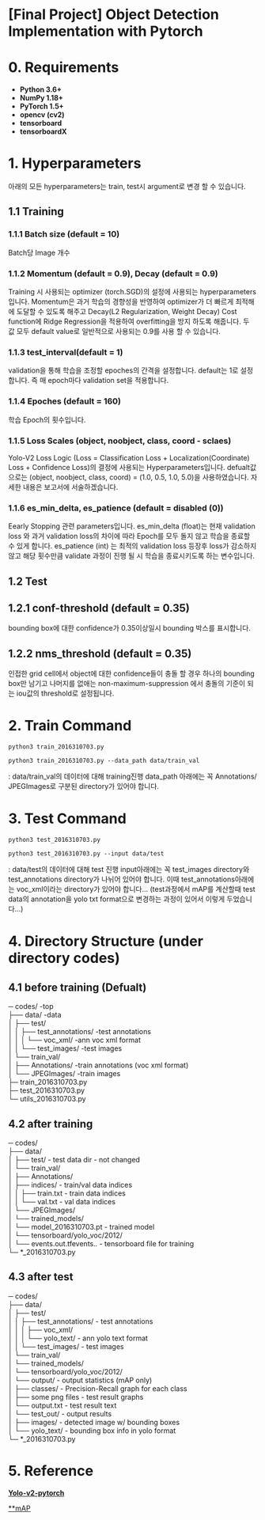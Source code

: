 [Final Project] Object Detection Implementation with Pytorch
======================

# 0. Requirements
* **Python 3.6+**
* **NumPy 1.18+**
* **PyTorch 1.5+**
* **opencv (cv2)**
* **tensorboard**
* **tensorboardX**

# 1. Hyperparameters
아래의 모든 hyperparameters는 train, test시 argument로 변경 할 수 있습니다.

## 1.1 Training
### 1.1.1 Batch size (default = 10)
Batch당 Image 개수 

### 1.1.2 Momentum (default = 0.9), Decay (default = 0.9)
Training 시 사용되는 optimizer (torch.SGD)의 설정에 사용되는 hyperparameters입니다.
Momentum은 과거 학습의 경향성을 반영하여 optimizer가 더 빠르게 최적해에 도달할 수 있도록 해주고
Decay(L2 Regularization, Weight Decay) Cost function에 Ridge Regression을 적용하여 overfitting을 방지 하도록 해줍니다.
두 값 모두 default value로 일반적으로 사용되는 0.9를 사용 할 수 있습니다.

### 1.1.3 test_interval(default = 1)
validation을 통해 학습을 조정할 epoches의 간격을 설정합니다.
default는 1로 설정합니다. 즉 매 epoch마다 validation set을 적용합니다.

### 1.1.4 Epoches (default = 160)
학습 Epoch의 횟수입니다.

### 1.1.5 Loss Scales (object, noobject, class, coord - sclaes)
Yolo-V2 Loss Logic (Loss = Classification Loss + Localization(Coordinate) Loss + Confidence Loss)의 결정에 사용되는
Hyperparameters입니다. 
defualt값으로는 (object, noobject, class, coord) = (1.0, 0.5, 1.0, 5.0)을 사용하였습니다.
자세한 내용은 보고서에 서술하겠습니다.

### 1.1.6 es_min_delta, es_patience (default = disabled (0))
Eearly Stopping 관련 parameters입니다. 
es_min_delta (float)는 현재 validation loss 와 과거 validation loss의 차이에 따라 Epoch를 모두 돌지 않고 학습을 종료할 수 있게 합니다.
es_patience (int) 는 최적의 validation loss 등장후 loss가 감소하지 않고 해당 횟수만큼 validate 과정이 진행 될 시 학습을 종료시키도록 하는 변수입니다.

## 1.2 Test
## 1.2.1 conf-threshold (default = 0.35)
bounding box에 대한 confidence가 0.35이상일시 bounding 박스를 표시합니다.

## 1.2.2 nms_threshold (default = 0.35)
인접한 grid cell에서 object에 대한 confidence들이 충돌 할 경우 하나의 bounding box만 남기고 나머지를 없애는 non-maximum-suppression
에서 충돌의 기준이 되는 iou값의 threshold로 설정됩니다. 


# 2. Train Command
```
python3 train_2016310703.py
```
```
python3 train_2016310703.py --data_path data/train_val
```
: data/train_val의 데이터에 대해 training진행
data_path 아래에는 꼭 Annotations/ JPEGImages로 구분된 directory가 있어야 합니다.

# 3. Test Command
```
python3 test_2016310703.py
```
```
python3 test_2016310703.py --input data/test
```
: data/test의 데이터에 대해 test 진행 
input아래에는 꼭 test_images directory와 test_annotations directory가 나뉘어 있어야 합니다.
이때 test_annotations아래에는 voc_xml이라는 directory가 있어야 합니다...
(test과정에서 mAP를 계산할때 test data의 annotation을 yolo txt format으로 변경하는 과정이 있어서 이렇게 두었습니다...)


# 4. Directory Structure (under directory codes)

## 4.1 before training (Defualt)  
─ codes/				-top  
  ├── data/			-data  
  │  ├── test/  
  │  │   ├── test_annotations/	-test annotations  
  │  │   │   └── voc_xml/	-ann voc xml format  
  │  │   └── test_images/		-test images  
  │  └── train_val/  
  │       ├── Annotations/		-train annotations (voc xml format)  
  │       └── JPEGImages/		-train images  
  ├─ train_2016310703.py  
  ├─ test_2016310703.py  
  └─ utils_2016310703.py  

## 4.2 after training   
─ codes/  
  ├── data/  
  │  ├── test/                          - test data dir - not changed  
  │  └── train_val/  
  │       ├── Annotations/  
  │       ├── indices/		              - train/val data indices  
  │       │      ├── train.txt		      - train data indices  
  │       │      └── val.txt		        - val data indices  
  │       └── JPEGImages/		
  │  └── trained_models/  
  │       └── model_2016310703.pt		     - trained model  
  │  └── tensorboard/yolo_voc/2012/  
  │       └── events.out.tfevents.*.*		 - tensorboard file for training  
  └─ *_2016310703.py   

## 4.3 after test  
─ codes/  
  ├── data/   
  │  ├── test/  
  │  │   ├── test_annotations/	      - test annotations  
  │  │   │   ├── voc_xml/	            
  │  │   │   └── yolo_text/	          - ann yolo text format  
  │  │   └── test_images/		          - test images  
  │  └── train_val/  
  │  └── trained_models/  
  │  └── tensorboard/yolo_voc/2012/  
  │  └── output/                      - output statistics (mAP only)  
  │       ├── classes/                - Precision-Recall graph for each class  
  │       ├── some png files          - test result graphs  
  │       └── output.txt              - test result text  
  │  └── test_out/                    - output results  
  │       ├── images/                  - detected image w/ bounding boxes  
  │       └── yolo_text/               - bounding box info in yolo format  
  └─ *_2016310703.py  


  
# 5. Reference
[**Yolo-v2-pytorch**](https://github.com/uvipen/Yolo-v2-pytorch)

[**mAP](https://github.com/Cartucho/mAP)
